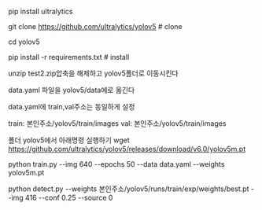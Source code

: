 pip install ultralytics


git clone https://github.com/ultralytics/yolov5  # clone


cd yolov5




pip install -r requirements.txt  # install

unzip test2.zip압축을 해제하고 yolov5폴더로 이동시킨다


data.yaml 파일을 yolov5/data에로 옮긴다

data.yaml에 train,val주소는 동일하게 설정

train: 본인주소/yolov5/train/images
val: 본인주소/yolov5/train/images



폴더 yolov5에서 아래명령 실행하기
wget https://github.com/ultralytics/yolov5/releases/download/v6.0/yolov5m.pt




python train.py --img 640 --epochs 50 --data data.yaml --weights yolov5m.pt



python detect.py --weights 본인주소/yolov5/runs/train/exp/weights/best.pt --img 416 --conf 0.25 --source 0
